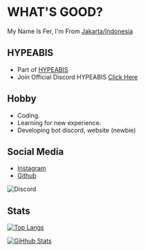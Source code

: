 # WHAT'S GOOD?

My Name Is Fer, I'm From [Jakarta/Indonesia](https://www.google.com/maps/d/u/0/viewer?ie=UTF8&t=h&oe=UTF8&msa=0&mid=1vbsHAWMMoQEBzhb6QxTUZBqDnvM&ll=-6.227818851851578%2C106.83656499999996&z=11)

**HYPEABIS**
---

- Part of [HYPEABIS](https://github.com/hypeabis)
- Join Official Discord HYPEABIS [Click Here](https://discord.gg/hypeabis)

**Hobby**
---

- Coding.
- Learning for new experience.
- Developing bot discord, website (newbie)

**Social Media**
---

- [Instagram](https://instagram.com/frizqq_)
- [Github](https://github.com/Jorrdann)

![Discord](https://discord.c99.nl/widget/theme-3/699502281099575428.png)

**Stats**
---

[![Top Langs](https://github-readme-stats.vercel.app/api/top-langs/?username=frzqo&layout=compact&theme=tokyonight)](https://github.com/frzqo)

[![GiHhub Stats](https://github-readme-stats.vercel.app/api?username=frzqo&show_icons=true&theme=tokyonight&count_private=true)](https://github.com/frzqo)
